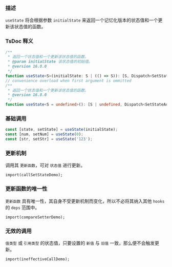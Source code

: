 ### 描述
`useState` 将会根据参数 `initialState` 来返回一个记忆化版本的状态值和一个更新该状态值的函数。

### TsDoc 释义
```ts
/**
 * 返回一个状态值和一个更新该状态值的函数。
 * @param initialState 该状态值的初始值。
 * @version 16.8.0
 */
function useState<S>(initialState: S | (() => S)): [S, Dispatch<SetStateAction<S>>];
// convenience overload when first argument is ommitted
/**
 * 返回一个状态值和一个更新该状态值的函数。
 * @version 16.8.0
 */
function useState<S = undefined>(): [S | undefined, Dispatch<SetStateAction<S | undefined>>];
```

### 基础调用
```ts
const [state, setState] = useState(initialState);
const [num, setNum] = useState(0);
const [str, setStr] = useState('123');
```

### 更新机制
调用其 `更新函数`，可对 `状态值` 进行更新。
```demo
import(callSetStateDemo);
```

### 更新函数的唯一性
`更新函数` 具有唯一性，其自身不受更新机制而变化，所以不必将其纳入其他 `hooks` 的 `deps` 范围中。
```demo
import(compareSetterDemo);
```

### 无效的调用
`值类型` 或 `引用类型` 的状态值，只要设置的 `新值` 与 `旧值` 一致，那么便不会触发更新。
```demo
import(ineffectiveCallDemo);
```